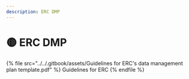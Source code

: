 ```yaml
---
description: ERC DMP
---
```


# 🟡 ERC DMP

{% file src="../../.gitbook/assets/Guidelines for ERC's data management plan template.pdf" %}
Guidelines for ERC
{% endfile %}
